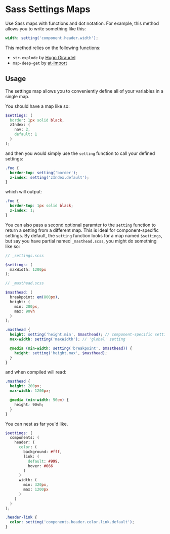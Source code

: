 # Sass Settings Maps

Use Sass maps with functions and dot notation. For example, this method allows
you to write something like this:

```scss
width: setting('component.header.width');
```

This method relies on the following functions:

- `str-explode` by [Hugo Giraudel](https://github.com/HugoGiraudel/SassyStrings)
- `map-deep-get` by [at-import](https://github.com/at-import/sassy-maps)

## Usage

The settings map allows you to conveniently define all of your variables in a
single map.

You should have a map like so:

```scss
$settings: (
  border: 1px solid black,
  zIndex: (
    nav: 2,
    default: 1
  )
);
```

and then you would simply use the `setting` function to call your defined
settings:

```scss
.foo {
  border-top: setting('border');
  z-index: setting('zIndex.default');
}
```

which will output:

```css
.foo {
  border-top: 1px solid black;
  z-index: 1;
}
```

You can also pass a second optional paramter to the `setting` function to
return a setting from a different map. This is ideal for component-specific
settings. By default, the `setting` function looks for a map named
`$settings`, but say you have partial named `_masthead.scss`, you might do
something like so:

```scss
// _settings.scss

$settings: (
  maxWidth: 1200px
);

// _masthead.scss

$masthead: (
  breakpoint: em(800px),
  height: (
    min: 200px,
    max: 90vh
  )
);

.masthead {
  height: setting('height.min', $masthead); // component-specific setting
  max-width: setting('maxWidth'); // 'global' setting

  @media (min-width: setting('breakpoint', $masthead)) {
    height: setting('height.max', $masthead);
  }
}
```

and when compiled will read:

```css
.masthead {
  height: 200px;
  max-width: 1200px;

  @media (min-width: 50em) {
    height: 90vh;
  }
}
```

You can nest as far you'd like.

```scss
$settings: (
  components: (
    header: (
      color: (
        background: #fff,
        link: (
          default: #999,
          hover: #666
        )
      )
      width: (
        min: 320px,
        max: 1200px
      )
    )
  )
);

.header-link {
  color: setting('components.header.color.link.default');
}
```
